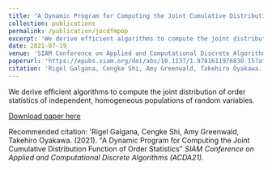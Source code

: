 ```yaml
---
title: "A Dynamic Program for Computing the Joint Cumulative Distribution Function of Order Statistics"
collection: publications
permalink: /publication/jocdfmpop
excerpt: 'We derive efficient algorithms to compute the joint distribution of order statistics of independent, homogeneous populations of random variables.'
date: 2021-07-19
venue: 'SIAM Conference on Applied and Computational Discrete Algorithms (ACDA21)'
paperurl: 'https://epubs.siam.org/doi/abs/10.1137/1.9781611976830.15?af=R'
citation: 'Rigel Galgana, Cengke Shi, Amy Greenwald, Takehiro Oyakawa. (2021). &quot;Paper Title Number 1.&quot; <i>Journal 1</i>. 1(1).'
---
```

We derive efficient algorithms to compute the joint distribution of order statistics of independent, homogeneous populations of random variables.

[Download paper here]([http://academicpages.github.io/files/paper1.pdf](https://epubs.siam.org/doi/abs/10.1137/1.9781611976830.15?af=R))

Recommended citation: 'Rigel Galgana, Cengke Shi, Amy Greenwald, Takehiro Oyakawa. (2021). "A Dynamic Program for Computing the Joint Cumulative Distribution Function of Order Statistics" <i>SIAM Conference on Applied and Computational Discrete Algorithms (ACDA21)</i>.
